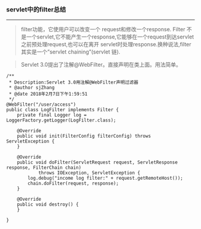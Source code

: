 ### servlet中的filter总结

---
> filter功能，它使用户可以改变一个 request和修改一个response. Filter 不是一个servlet,它不能产生一个response,它能够在一个request到达servlet之前预处理request,也可以在离开 servlet时处理response.换种说法,filter其实是一个”servlet chaining”(servlet 链).

> Servlet 3.0提出了注解@WebFilter。直接声明在类上面。用法简单。

```
/**
 * Description:Servlet 3.0用注解@WebFilter声明过滤器
 * @author sjZhang
 * @date 2018年2月7日下午1:59:51
 */
@WebFilter("/user/access")
public class LogFilter implements Filter {
	private final Logger log = LoggerFactory.getLogger(LogFilter.class);

	@Override
	public void init(FilterConfig filterConfig) throws ServletException {
	}

	@Override
	public void doFilter(ServletRequest request, ServletResponse response, FilterChain chain)
			throws IOException, ServletException {
		log.debug("income log filter:" + request.getRemoteHost());
		chain.doFilter(request, response);
	}

	@Override
	public void destroy() {
	}

}
```


